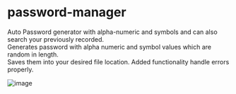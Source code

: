 # password-manager
Auto Password generator with alpha-numeric and symbols and can also search your previously recorded.  
Generates password with alpha numeric and symbol values which are random in length.   
Saves them into your desired file location.
Added functionality handle errors properly.

![image](https://user-images.githubusercontent.com/86293067/158446702-f0f5dc74-4c5b-4aee-95ff-531d58cb288f.png)

